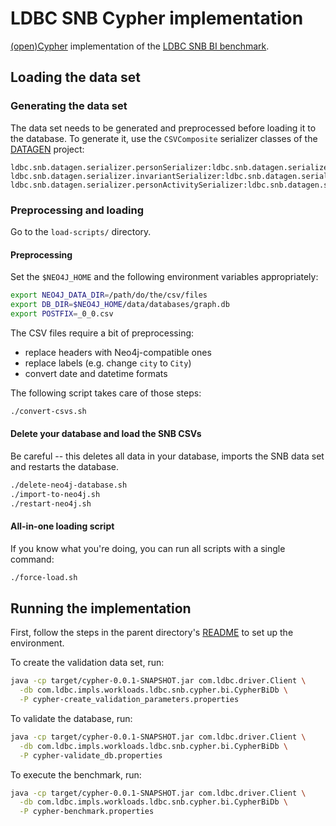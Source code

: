 # LDBC SNB Cypher implementation

[(open)Cypher](http://www.opencypher.org/) implementation of the [LDBC SNB BI benchmark](https://github.com/ldbc/ldbc_snb_docs).

## Loading the data set

### Generating the data set

The data set needs to be generated and preprocessed before loading it to the database. To generate it, use the `CSVComposite` serializer classes of the [DATAGEN](https://github.com/ldbc/ldbc_snb_datagen/) project:

```
ldbc.snb.datagen.serializer.personSerializer:ldbc.snb.datagen.serializer.snb.interactive.CSVCompositePersonSerializer
ldbc.snb.datagen.serializer.invariantSerializer:ldbc.snb.datagen.serializer.snb.interactive.CSVCompositeInvariantSerializer
ldbc.snb.datagen.serializer.personActivitySerializer:ldbc.snb.datagen.serializer.snb.interactive.CSVCompositePersonActivitySerializer
```

### Preprocessing and loading

Go to the `load-scripts/` directory.

#### Preprocessing

Set the `$NEO4J_HOME` and the following environment variables appropriately:

```bash
export NEO4J_DATA_DIR=/path/do/the/csv/files
export DB_DIR=$NEO4J_HOME/data/databases/graph.db
export POSTFIX=_0_0.csv
```

The CSV files require a bit of preprocessing:

* replace headers with Neo4j-compatible ones
* replace labels (e.g. change `city` to `City`)
* convert date and datetime formats

The following script takes care of those steps:

```bash
./convert-csvs.sh
```

#### Delete your database and load the SNB CSVs

Be careful -- this deletes all data in your database, imports the SNB data set and restarts the database.

```bash
./delete-neo4j-database.sh
./import-to-neo4j.sh
./restart-neo4j.sh
```

#### All-in-one loading script

If you know what you're doing, you can run all scripts with a single command:

```bash
./force-load.sh
```

## Running the implementation

First, follow the steps in the parent directory's [README](../README.md) to set up the environment.

To create the validation data set, run:

```bash
java -cp target/cypher-0.0.1-SNAPSHOT.jar com.ldbc.driver.Client \
  -db com.ldbc.impls.workloads.ldbc.snb.cypher.bi.CypherBiDb \
  -P cypher-create_validation_parameters.properties
```

To validate the database, run:

```bash
java -cp target/cypher-0.0.1-SNAPSHOT.jar com.ldbc.driver.Client \
  -db com.ldbc.impls.workloads.ldbc.snb.cypher.bi.CypherBiDb \
  -P cypher-validate_db.properties
```

To execute the benchmark, run:

```bash
java -cp target/cypher-0.0.1-SNAPSHOT.jar com.ldbc.driver.Client \
  -db com.ldbc.impls.workloads.ldbc.snb.cypher.bi.CypherBiDb \
  -P cypher-benchmark.properties
```
